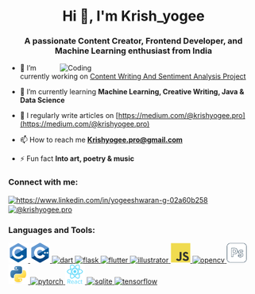 <h1 align="center">Hi 👋, I'm Krish_yogee</h1>
<h3 align="center">A passionate Content Creator, Frontend Developer, and Machine Learning enthusiast from India</h3>
<img align="right" alt="Coding" width="400" src="https://www.google.com/imgres?imgurl=https%3A%2F%2Fmedia.licdn.com%2Fdms%2Fimage%2FC4D22AQFY2LKpfIIWVg%2Ffeedshare-shrink_2048_1536%2F0%2F1673026228828%3Fe%3D2147483647%26v%3Dbeta%26t%3D-HntsFkKhI4f1jM-cWQ9eJSdwoPMBCcidOoKNyyRFdw&tbnid=T0Q50xiVZ9cI1M&vet=12ahUKEwiYvb23_pOEAxWIZmwGHeNVC64QxiAoCnoECAAQKQ..i&imgrefurl=http%3A%2F%2Flink.curriculumnacional.cl%2Fhttp%3A%2Fnpics.homes%2Fsurfing-internet-gif.html&docid=PLtWRadHo79vBM&w=640&h=640&itg=1&q=coding%20gif&ved=2ahUKEwiYvb23_pOEAxWIZmwGHeNVC64QxiAoCnoECAAQKQ">


- 🔭 I’m currently working on [Content Writing And Sentiment Analysis Project](https://github.com/krishyogee/Sentiment-Analysis-on-Youtube-Comments)

- 🌱 I’m currently learning **Machine Learning, Creative Writing, Java & Data Science**

- 📝 I regularly write articles on [https://medium.com/@krishyogee.pro](https://medium.com/@krishyogee.pro)

- 📫 How to reach me **Krishyogee.pro@gmail.com**

- ⚡ Fun fact **Into art, poetry & music**

<h3 align="left">Connect with me:</h3>
<p align="left">
<a href="https://linkedin.com/in/https://www.linkedin.com/in/yogeeshwaran-g-02a60b258" target="blank"><img align="center" src="https://raw.githubusercontent.com/rahuldkjain/github-profile-readme-generator/master/src/images/icons/Social/linked-in-alt.svg" alt="https://www.linkedin.com/in/yogeeshwaran-g-02a60b258" height="30" width="40" /></a>
<a href="https://medium.com/@krishyogee.pro" target="blank"><img align="center" src="https://raw.githubusercontent.com/rahuldkjain/github-profile-readme-generator/master/src/images/icons/Social/medium.svg" alt="@krishyogee.pro" height="30" width="40" /></a>
</p>

<h3 align="left">Languages and Tools:</h3>
<p align="left"> <a href="https://www.cprogramming.com/" target="_blank" rel="noreferrer"> <img src="https://raw.githubusercontent.com/devicons/devicon/master/icons/c/c-original.svg" alt="c" width="40" height="40"/> </a> <a href="https://www.w3schools.com/cpp/" target="_blank" rel="noreferrer"> <img src="https://raw.githubusercontent.com/devicons/devicon/master/icons/cplusplus/cplusplus-original.svg" alt="cplusplus" width="40" height="40"/> </a> <a href="https://dart.dev" target="_blank" rel="noreferrer"> <img src="https://www.vectorlogo.zone/logos/dartlang/dartlang-icon.svg" alt="dart" width="40" height="40"/> </a> <a href="https://flask.palletsprojects.com/" target="_blank" rel="noreferrer"> <img src="https://www.vectorlogo.zone/logos/pocoo_flask/pocoo_flask-icon.svg" alt="flask" width="40" height="40"/> </a> <a href="https://flutter.dev" target="_blank" rel="noreferrer"> <img src="https://www.vectorlogo.zone/logos/flutterio/flutterio-icon.svg" alt="flutter" width="40" height="40"/> </a> <a href="https://www.adobe.com/in/products/illustrator.html" target="_blank" rel="noreferrer"> <img src="https://www.vectorlogo.zone/logos/adobe_illustrator/adobe_illustrator-icon.svg" alt="illustrator" width="40" height="40"/> </a> <a href="https://developer.mozilla.org/en-US/docs/Web/JavaScript" target="_blank" rel="noreferrer"> <img src="https://raw.githubusercontent.com/devicons/devicon/master/icons/javascript/javascript-original.svg" alt="javascript" width="40" height="40"/> </a> <a href="https://opencv.org/" target="_blank" rel="noreferrer"> <img src="https://www.vectorlogo.zone/logos/opencv/opencv-icon.svg" alt="opencv" width="40" height="40"/> </a> <a href="https://www.photoshop.com/en" target="_blank" rel="noreferrer"> <img src="https://raw.githubusercontent.com/devicons/devicon/master/icons/photoshop/photoshop-line.svg" alt="photoshop" width="40" height="40"/> </a> <a href="https://www.python.org" target="_blank" rel="noreferrer"> <img src="https://raw.githubusercontent.com/devicons/devicon/master/icons/python/python-original.svg" alt="python" width="40" height="40"/> </a> <a href="https://pytorch.org/" target="_blank" rel="noreferrer"> <img src="https://www.vectorlogo.zone/logos/pytorch/pytorch-icon.svg" alt="pytorch" width="40" height="40"/> </a> <a href="https://reactjs.org/" target="_blank" rel="noreferrer"> <img src="https://raw.githubusercontent.com/devicons/devicon/master/icons/react/react-original-wordmark.svg" alt="react" width="40" height="40"/> </a> <a href="https://www.sqlite.org/" target="_blank" rel="noreferrer"> <img src="https://www.vectorlogo.zone/logos/sqlite/sqlite-icon.svg" alt="sqlite" width="40" height="40"/> </a> <a href="https://www.tensorflow.org" target="_blank" rel="noreferrer"> <img src="https://www.vectorlogo.zone/logos/tensorflow/tensorflow-icon.svg" alt="tensorflow" width="40" height="40"/> </a> </p>
